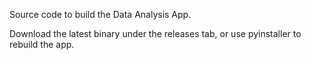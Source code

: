 Source code to build the Data Analysis App. 

Download the latest binary under the releases tab, or use pyinstaller to rebuild the app.
